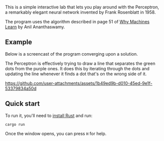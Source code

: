 This is a simple interactive lab that lets you play around with the
Perceptron, a remarkably elegant neural network invented by
Frank Rosenblatt in 1958.

The program uses the algorithm described in page 51 of [Why Machines Learn][]
by Anil Ananthaswamy.

## Example

Below is a screencast of the program converging upon a solution.

The Perceptron is effectively trying to draw a line that separates the green
dots from the purple ones. It does this by iterating through the dots and
updating the line whenever it finds a dot that's on the wrong side of it.

https://github.com/user-attachments/assets/1b49ed9b-d010-45ed-9e1f-53379834a50d

## Quick start

To run it, you'll need to [install Rust](https://www.rust-lang.org/tools/install)
and run:

```
cargo run
```

Once the window opens, you can press `H` for help.

[Why Machines Learn]: http://anilananthaswamy.com/why-machines-learn
